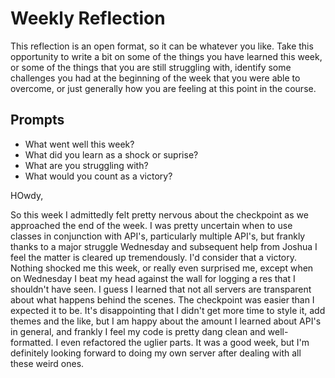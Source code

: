 # Weekly Reflection
This reflection is an open format, so it can be whatever you like. Take this opportunity to write a bit on some of the things you have learned this week, or some of the things that you are still struggling with, identify some challenges you had at the beginning of the week that you were able to overcome, or just generally how you are feeling at this point in the course.

## Prompts
- What went well this week?
- What did you learn as a shock or suprise?
- What are you struggling with?
- What would you count as a victory?

HOwdy,

So this week I admittedly felt pretty nervous about the checkpoint as we approached the end of the week. I was pretty uncertain when to use classes in conjunction with API's, particularly multiple API's, but frankly thanks to a major struggle Wednesday and subsequent help from Joshua I feel the matter is cleared up tremendously. I'd consider that a victory.
Nothing shocked me this week, or really even surprised me, except when on Wednesday I beat my head against the wall for logging a res that I shouldn't have seen. I guess I learned that not all servers are transparent about what happens behind the scenes.
The checkpoint was easier than I expected it to be. It's disappointing that I didn't get more time to style it, add themes and the like, but I am happy about the amount I learned about API's in general, and frankly I feel my code is pretty dang clean and well-formatted. I even refactored the uglier parts. It was a good week, but I'm definitely looking forward to doing my own server after dealing with all these weird ones.